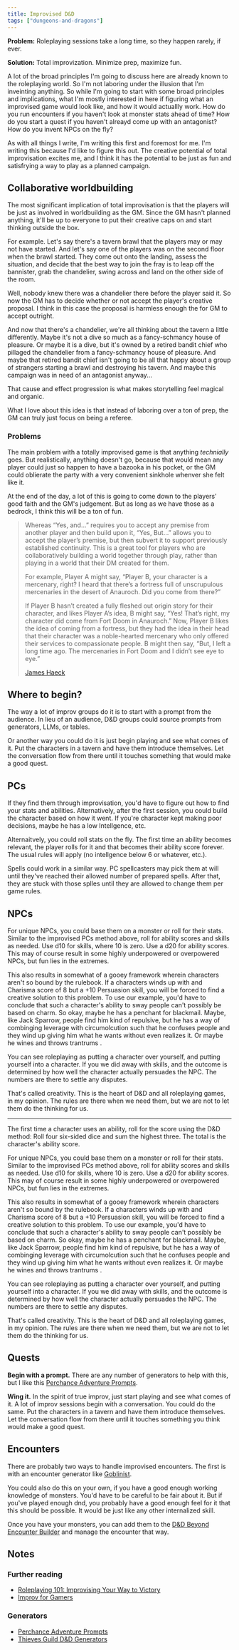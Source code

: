 ```yaml
---
title: Improvised D&D
tags: ["dungeons-and-dragons"]
---
```


**Problem:** Roleplaying sessions take a long time, so they happen rarely, if ever.

**Solution:** Total improvization. Minimize prep, maximize fun.

A lot of the broad principles I'm going to discuss here are already known to the roleplaying world. So I'm not laboring under the illusion that I'm inveinting anything. So while I'm going to start with some broad principles and implications, what I'm mostly interested in here if figuring what an improvised game would look like, and how it would actuallly work. How do you run encounters if you haven't look at monster stats ahead of time? How do you start a quest if you haven't alreayd come up with an antagonist? How do you invent NPCs on the fly?

As with all things I write, I'm writing this first and foremost for me. I'm writing this because I'd like to figure this out. The creative potential of total improvisation excites me, and I think it has the potential to be just as fun and satisfrying a way to play as a planned campaign.

## Collaborative worldbuilding

The most significant implication of total improvisation is that the players will be just as involved in worldbuilding as the GM. Since the GM hasn't planned anything, it'll be up to everyone to put their creative caps on and start thinking outside the box.

For example. Let's say there's a tavern brawl that the players may or may not have started. And let's say one of the players was on the second floor when the brawl started. They come out onto the landing, assess the situation, and decide that the best way to join the fray is to leap off the bannister, grab the chandelier, swing across and land on the other side of the room.

Well, nobody knew there was a chandelier there before the player said it. So now the GM has to decide whether or not accept the player's creative proposal. I think in this case the proposal is harmless enough the for GM to accept outright.

And now that there's a chandelier, we're all thinking about the tavern a little differently. Maybe it's not a dive so much as a fancy-schmancy house of pleasure. Or maybe it is a dive, but it's owned by a retired bandit chief who pillaged the chandelier from a fancy-schmancy house of pleasure. And maybe that retired bandit chief isn't going to be all that happy about a group of strangers starting a brawl and destroying his tavern. And maybe this campaign was in need of an antagonist anyway...

That cause and effect progression is what makes storytelling feel magical and organic.

What I love about this idea is that instead of laboring over a ton of prep, the GM can truly just focus on being a referee.

### Problems

The main problem with a totally improvised game is that anything *technially* goes. But realistically, anything doesn't go, because that would mean any player could just so happen to have a bazooka in his pocket, or the GM could oblierate the party with a very convenient sinkhole whenver she felt like it.

At the end of the day, a lot of this is going to come down to the players' good faith and the GM's judgement. But as long as we have those as a bedrock, I think this will be a ton of fun. 

> Whereas “Yes, and…” requires you to accept any premise from another player and then build upon it, “Yes, But…” allows you to accept the player’s premise, but then subvert it to support previously established continuity. This is a great tool for players who are collaboratively building a world together through play, rather than playing in a world that their DM created for them.
> 
> For example, Player A might say, “Player B, your character is a mercenary, right? I heard that there’s a fortress full of unscrupulous mercenaries in the desert of Anauroch. Did you come from there?”
> 
> If Player B hasn’t created a fully fleshed out origin story for their character, and likes Player A’s idea, B might say, “Yes! That’s right, my character did come from Fort Doom in Anauroch.” Now, Player B likes the idea of coming from a fortress, but they had the idea in their head that their character was a noble-hearted mercenary who only offered their services to compassionate people. B might then say, “But, I left a long time ago. The mercenaries in Fort Doom and I didn’t see eye to eye.”
>
> [James Haeck](https://www.dndbeyond.com/posts/458-roleplaying-101-improvising-your-way-to-victory)

## Where to begin?

The way a lot of improv groups do it is to start with a prompt from the audience. In lieu of an audience, D&D groups could source prompts from generators, LLMs, or tables.

Or another way you could do it is just begin playing and see what comes of it. Put the characters in a tavern and have them introduce themselves. Let the conversation flow from there until it touches something that would make a good quest.

## PCs

If they find them through improvisation, you'd have to figure out how to find your stats and abilities. Alternatively, after the first session, you could build the character based on how it went. If you're character kept making poor decisions, maybe he has a low Intellgence, etc.

Alternaitvely, you could roll stats on the fly. The first time an ability becomes relevant, the player rolls for it and that becomes their ability score forever. The usual rules will apply (no intellgence below 6 or whatever, etc.).

Spells could work in a similar way. PC spellcasters may pick them at will until they've reached their allowed number of prepared spells. After that, they are stuck with those splles until they are allowed to change them per game rules.

## NPCs

For unique NPCs, you could base them on a monster or roll for their stats. Similar to the improvised PCs method above, roll for ability scores and skills as needed. Use d10 for skills, where 10 is zero. Use a d20 for ability scores. This may of course result in some highly underpowered or overpowered NPCs, but fun lies in the extremes.

This also results in somewhat of a gooey framework wherein characters aren't so bound by the rulebook. If a characters winds up with and Charisma score of 8 but a +10 Persuasion skill, you will be forced to find a creative solution to this problem. To use our example, you'd have to conclude that such a character's ability to sway people can't possibly be based on charm. So okay, maybe he has a penchant for blackmail. Maybe, like Jack Sparrow, people find him kind of repulsive, but he has a way of combinging leverage with circumolcution such that he confuses people and they wind up giving him what he wants without even realizes it. Or maybe he wines and throws trantrums .

You can see roleplaying as putting a character over yourself, and putting yourself into a character. If you we did away with skills, and the outcome is determined by how well the character actually persuades the NPC. The numbers are there to settle any disputes.

That's called creativity. This is the heart of D&D and all roleplaying games, in my opinion. The rules are there when we need them, but we are not to let them do the thinking for us.

--- 

The first time a character uses an ability, roll for the score using the D&D method: Roll four six-sided dice and sum the highest three. The total is the character's ability score.

For unique NPCs, you could base them on a monster or roll for their stats. Similar to the improvised PCs method above, roll for ability scores and skills as needed. Use d10 for skills, where 10 is zero. Use a d20 for ability scores. This may of course result in some highly underpowered or overpowered NPCs, but fun lies in the extremes.

This also results in somewhat of a gooey framework wherein characters aren't so bound by the rulebook. If a characters winds up with and Charisma score of 8 but a +10 Persuasion skill, you will be forced to find a creative solution to this problem. To use our example, you'd have to conclude that such a character's ability to sway people can't possibly be based on charm. So okay, maybe he has a penchant for blackmail. Maybe, like Jack Sparrow, people find him kind of repulsive, but he has a way of combinging leverage with circumolcution such that he confuses people and they wind up giving him what he wants without even realizes it. Or maybe he wines and throws trantrums .

You can see roleplaying as putting a character over yourself, and putting yourself into a character. If you we did away with skills, and the outcome is determined by how well the character actually persuades the NPC. The numbers are there to settle any disputes.

That's called creativity. This is the heart of D&D and all roleplaying games, in my opinion. The rules are there when we need them, but we are not to let them do the thinking for us. 

## Quests

**Begin with a prompt.** There are any number of generators to help with this, but I like this [Perchance Adventure Prompts](https://perchance.org/adventure-prompts).

**Wing it.** In the spirit of true improv, just start playing and see what comes of it. A lot of improv sessions begin with a conversation. You could do the same. Put the characters in a tavern and have them introduce themselves. Let the conversation flow from there until it touches something you think would make a good quest.

## Encounters

There are probably two ways to handle improvised encounters. The first is with an encounter generator like [Goblinist](https://tools.goblinist.com/5enc).

You could also do this on your own, if you have a good enough working knowledge of monsters. You'd have to be careful to be fair about it. But if you've played enough dnd, you probably have a good enough feel for it that this should be possible. It would be just like any other internalized skill.

Once you have your monsters, you can add them to the [D&D Beyond Encounter Builder](https://www.dndbeyond.com/encounter-builder) and manage the encounter that way.

## Notes

### Further reading

- [Roleplaying 101: Improvising Your Way to Victory](https://www.dndbeyond.com/posts/458-roleplaying-101-improvising-your-way-to-victory)
- [Improv for Gamers](https://www.evilhat.com/home/improv-for-gamers/)

### Generators

- [Perchance Adventure Prompts](https://perchance.org/adventure-prompts)
- [Thieves Guild D&D Generators](https://www.thievesguild.cc/tables/)